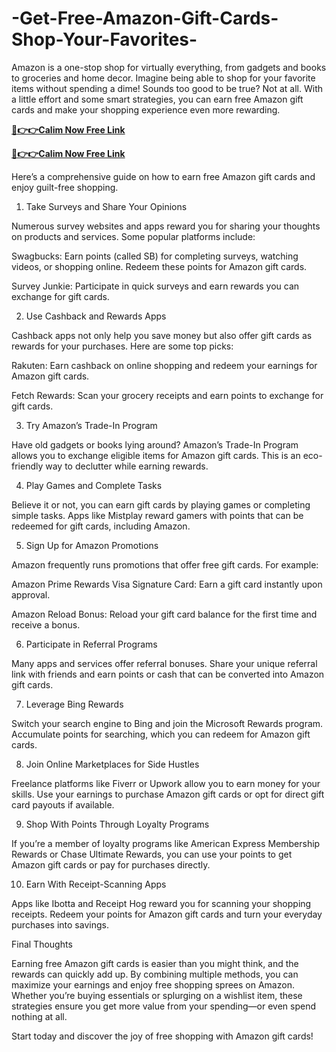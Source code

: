 # -Get-Free-Amazon-Gift-Cards-Shop-Your-Favorites-
Amazon is a one-stop shop for virtually everything, from gadgets and books to groceries and home decor. Imagine being able to shop for your favorite items without spending a dime! Sounds too good to be true? Not at all. With a little effort and some smart strategies, you can earn free Amazon gift cards and make your shopping experience even more rewarding.

**[🔴👉👉Calim Now Free Link](https://tinyurl.com/free-amazon-2024-new)**

**[🔴👉👉Calim Now Free Link](https://tinyurl.com/free-amazon-2024-new)**

Here’s a comprehensive guide on how to earn free Amazon gift cards and enjoy guilt-free shopping.

1. Take Surveys and Share Your Opinions

Numerous survey websites and apps reward you for sharing your thoughts on products and services. Some popular platforms include:

Swagbucks: Earn points (called SB) for completing surveys, watching videos, or shopping online. Redeem these points for Amazon gift cards.

Survey Junkie: Participate in quick surveys and earn rewards you can exchange for gift cards.

2. Use Cashback and Rewards Apps

Cashback apps not only help you save money but also offer gift cards as rewards for your purchases. Here are some top picks:

Rakuten: Earn cashback on online shopping and redeem your earnings for Amazon gift cards.

Fetch Rewards: Scan your grocery receipts and earn points to exchange for gift cards.

3. Try Amazon’s Trade-In Program

Have old gadgets or books lying around? Amazon’s Trade-In Program allows you to exchange eligible items for Amazon gift cards. This is an eco-friendly way to declutter while earning rewards.

4. Play Games and Complete Tasks

Believe it or not, you can earn gift cards by playing games or completing simple tasks. Apps like Mistplay reward gamers with points that can be redeemed for gift cards, including Amazon.

5. Sign Up for Amazon Promotions

Amazon frequently runs promotions that offer free gift cards. For example:

Amazon Prime Rewards Visa Signature Card: Earn a gift card instantly upon approval.

Amazon Reload Bonus: Reload your gift card balance for the first time and receive a bonus.

6. Participate in Referral Programs

Many apps and services offer referral bonuses. Share your unique referral link with friends and earn points or cash that can be converted into Amazon gift cards.

7. Leverage Bing Rewards

Switch your search engine to Bing and join the Microsoft Rewards program. Accumulate points for searching, which you can redeem for Amazon gift cards.

8. Join Online Marketplaces for Side Hustles

Freelance platforms like Fiverr or Upwork allow you to earn money for your skills. Use your earnings to purchase Amazon gift cards or opt for direct gift card payouts if available.

9. Shop With Points Through Loyalty Programs

If you’re a member of loyalty programs like American Express Membership Rewards or Chase Ultimate Rewards, you can use your points to get Amazon gift cards or pay for purchases directly.

10. Earn With Receipt-Scanning Apps

Apps like Ibotta and Receipt Hog reward you for scanning your shopping receipts. Redeem your points for Amazon gift cards and turn your everyday purchases into savings.

Final Thoughts

Earning free Amazon gift cards is easier than you might think, and the rewards can quickly add up. By combining multiple methods, you can maximize your earnings and enjoy free shopping sprees on Amazon. Whether you’re buying essentials or splurging on a wishlist item, these strategies ensure you get more value from your spending—or even spend nothing at all.

Start today and discover the joy of free shopping with Amazon gift cards!

